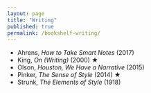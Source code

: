 ```yaml
---
layout: page
title: "Writing"
published: true
permalink: /bookshelf-writing/
---
```


* Ahrens, *How to Take Smart Notes* (2017)
* King, *On (Writing)* (2000) ★
* Olson, *Houston, We Have a Narrative* (2015)
* Pinker, *The Sense of Style* (2014) ★
* Strunk, *The Elements of Style* (1918)
